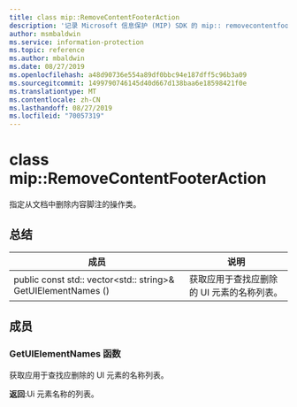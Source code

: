 ```yaml
---
title: class mip::RemoveContentFooterAction
description: '记录 Microsoft 信息保护 (MIP) SDK 的 mip:: removecontentfooteraction 类。'
author: msmbaldwin
ms.service: information-protection
ms.topic: reference
ms.author: mbaldwin
ms.date: 08/27/2019
ms.openlocfilehash: a48d90736e554a89df0bbc94e187dff5c96b3a09
ms.sourcegitcommit: 1499790746145d40d667d138baa6e18598421f0e
ms.translationtype: MT
ms.contentlocale: zh-CN
ms.lasthandoff: 08/27/2019
ms.locfileid: "70057319"
---
```

# <a name="class-mipremovecontentfooteraction"></a>class mip::RemoveContentFooterAction 
指定从文档中删除内容脚注的操作类。
  
## <a name="summary"></a>总结
 成员                        | 说明                                
--------------------------------|---------------------------------------------
public const std:: vector\<std:: string\>& GetUIElementNames ()  |  获取应用于查找应删除的 UI 元素的名称列表。
  
## <a name="members"></a>成员
  
### <a name="getuielementnames-function"></a>GetUIElementNames 函数
获取应用于查找应删除的 UI 元素的名称列表。

  
**返回**:Ui 元素名称的列表。